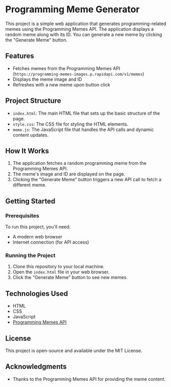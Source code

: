# Programming Meme Generator

This project is a simple web application that generates programming-related memes using the Programming Memes API. The application displays a random meme along with its ID. You can generate a new meme by clicking the "Generate Meme" button.

## Features
- Fetches memes from the Programming Memes API (`https://programming-memes-images.p.rapidapi.com/v1/memes`)
- Displays the meme image and ID
- Refreshes with a new meme upon button click

## Project Structure
- `index.html`: The main HTML file that sets up the basic structure of the page.
- `style.css`: The CSS file for styling the HTML elements.
- `meme.js`: The JavaScript file that handles the API calls and dynamic content updates.

## How It Works
1. The application fetches a random programming meme from the Programming Memes API.
2. The meme's image and ID are displayed on the page.
3. Clicking the "Generate Meme" button triggers a new API call to fetch a different meme.

## Getting Started

### Prerequisites
To run this project, you'll need:
- A modern web browser
- Internet connection (for API access)

### Running the Project
1. Clone this repository to your local machine.
2. Open the `index.html` file in your web browser.
3. Click the "Generate Meme" button to see new memes.

## Technologies Used
- HTML
- CSS
- JavaScript
- [Programming Memes API](https://programming-memes-images.p.rapidapi.com)

## License
This project is open-source and available under the MIT License.

## Acknowledgments
- Thanks to the Programming Memes API for providing the meme content.
